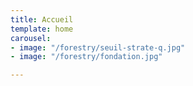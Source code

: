 ```yaml
---
title: Accueil
template: home
carousel:
- image: "/forestry/seuil-strate-q.jpg"
- image: "/forestry/fondation.jpg"

---
```

